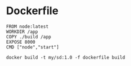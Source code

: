 # Dockerfile

```
FROM node:latest
WORKDIR /app
COPY ./build /app
EXPOSE 8000
CMD ["node","start"]
```

```shell
docker build -t my/sd:1.0 -f dockerfile build
```